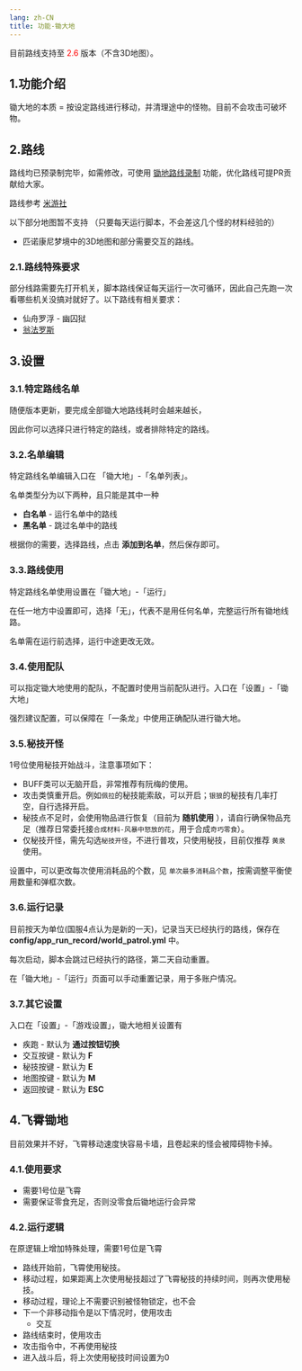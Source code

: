 ```yaml
---
lang: zh-CN
title: 功能-锄大地
---
```


目前路线支持至 <font color="red">2.6</font> 版本（不含3D地图）。

## 1.功能介绍

锄大地的本质 = 按设定路线进行移动，并清理途中的怪物。目前不会攻击可破坏物。

## 2.路线
路线均已预录制完毕，如需修改，可使用 [锄地路线录制](https://github.com/DoctorReid/StarRailOneDragon/wiki/%E5%8A%9F%E8%83%BD_%E9%94%84%E5%9C%B0%E8%B7%AF%E7%BA%BF%E5%BD%95%E5%88%B6) 功能，优化路线可提PR贡献给大家。

路线参考 [米游社](https://www.miyoushe.com/sr/collection/2059998)

以下部分地图暂不支持 （只要每天运行脚本，不会差这几个怪的材料经验的）

- 匹诺康尼梦境中的3D地图和部分需要交互的路线。

### 2.1.路线特殊要求

部分线路需要先打开机关，脚本路线保证每天运行一次可循环，因此自己先跑一次看哪些机关没搞对就好了。以下路线有相关要求：

- 仙舟罗浮 - 幽囚狱
- [翁法罗斯](./world_patrol_note/world_patrol_note_wfls.md)

## 3.设置

### 3.1.特定路线名单

随便版本更新，要完成全部锄大地路线耗时会越来越长，

因此你可以选择只进行特定的路线，或者排除特定的路线。

### 3.2.名单编辑

特定路线名单编辑入口在 「锄大地」-「名单列表」。

名单类型分为以下两种，且只能是其中一种

- __白名单__ - 运行名单中的路线
- __黑名单__ - 跳过名单中的路线

根据你的需要，选择路线，点击 __添加到名单__，然后保存即可。

### 3.3.路线使用

特定路线名单使用设置在「锄大地」-「运行」

在任一地方中设置即可，选择「无」，代表不是用任何名单，完整运行所有锄地线路。

名单需在运行前选择，运行中途更改无效。

### 3.4.使用配队

可以指定锄大地使用的配队，不配置时使用当前配队进行。入口在「设置」-「锄大地」

强烈建议配置，可以保障在「一条龙」中使用正确配队进行锄大地。

### 3.5.秘技开怪

1号位使用秘技开始战斗，注意事项如下：

- BUFF类可以无脑开启，非常推荐有阮梅的使用。
- 攻击类慎重开启。例如`佩拉`的秘技能索敌，可以开启；`银狼`的秘技有几率打空，自行选择开启。
- 秘技点不足时，会使用物品进行恢复（目前为 __随机使用__ ），请自行确保物品充足（推荐日常委托接`合成材料-风暴中怒放的花`，用于合成`奇巧零食`）。
- 仅秘技开怪，需先勾选`秘技开怪`，不进行普攻，只使用秘技，目前仅推荐 `黄泉` 使用。

设置中，可以更改每次使用消耗品的个数，见 `单次最多消耗品个数`，按需调整平衡使用数量和弹框次数。

### 3.6.运行记录
目前按天为单位(国服4点认为是新的一天)，记录当天已经执行的路线，保存在 __config/app_run_record/world_patrol.yml__ 中。

每次启动，脚本会跳过已经执行的路径，第二天自动重置。

在「锄大地」-「运行」页面可以手动重置记录，用于多账户情况。

### 3.7.其它设置

入口在「设置」-「游戏设置」，锄大地相关设置有

- 疾跑 - 默认为 __通过按钮切换__
- 交互按键 - 默认为 __F__
- 秘技按键 - 默认为 __E__
- 地图按键 - 默认为 __M__
- 返回按键 - 默认为 __ESC__

## 4.飞霄锄地

目前效果并不好，飞霄移动速度快容易卡墙，且卷起来的怪会被障碍物卡掉。

### 4.1.使用要求

- 需要1号位是飞霄
- 需要保证零食充足，否则没零食后锄地运行会异常

### 4.2.运行逻辑

在原逻辑上增加特殊处理，需要1号位是飞霄

- 路线开始前，飞霄使用秘技。
- 移动过程，如果距离上次使用秘技超过了飞霄秘技的持续时间，则再次使用秘技。
- 移动过程，理论上不需要识别被怪物锁定，也不会
- 下一个非移动指令是以下情况时，使用攻击
  - 交互
- 路线结束时，使用攻击
- 攻击指令中，不再使用秘技
- 进入战斗后，将上次使用秘技时间设置为0
